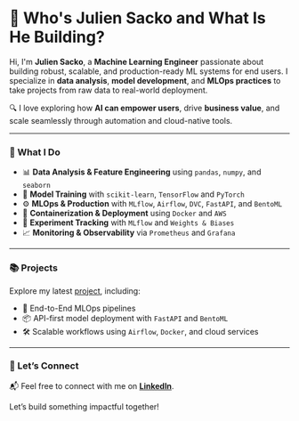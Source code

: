 # 👋 Who's Julien Sacko and What Is He Building?

Hi, I'm **Julien Sacko**, a **Machine Learning Engineer** passionate about building robust, scalable, and production-ready ML systems for end users. I specialize in **data analysis**, **model development**, and **MLOps practices** to take projects from raw data to real-world deployment.

🔍 I love exploring how **AI can empower users**, drive **business value**, and scale seamlessly through automation and cloud-native tools.

---

### 🚀 What I Do

- 📊 **Data Analysis & Feature Engineering** using `pandas`, `numpy`, and `seaborn`
- 🤖 **Model Training** with `scikit-learn`, `TensorFlow` and `PyTorch`
- ⚙️ **MLOps & Production** with `MLflow`,  `Airflow`, `DVC`, `FastAPI`, and `BentoML`
- 🐳 **Containerization & Deployment** using `Docker` and `AWS`
- 🔎 **Experiment Tracking** with `MLflow` and `Weights & Biases`
- 📈 **Monitoring & Observability** via `Prometheus` and `Grafana`

---

### 📚 Projects

Explore my latest [project](https://github.com/jsacko/LoL-predict), including:

- 🧠 End-to-End MLOps pipelines
- 📦 API-first model deployment with `FastAPI` and `BentoML`
- 🛠️ Scalable workflows using `Airflow`, `Docker`, and cloud services

---

### 🤝 Let’s Connect

📬 Feel free to connect with me on [**LinkedIn**](https://www.linkedin.com/in/julien-sacko/).

Let’s build something impactful together!
